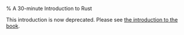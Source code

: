 % A 30-minute Introduction to Rust

This introduction is now deprecated. Please see [the introduction to the book][intro].

[intro]: book/README.html
